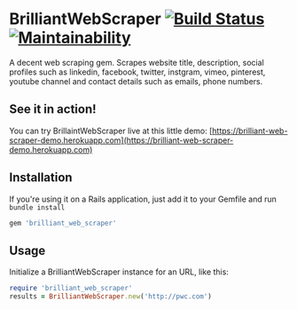 # BrilliantWebScraper [![Build Status](https://api.travis-ci.com/bkotu6717/brilliant_web_scraper.svg)](https://travis-ci.com/bkotu6717/brilliant_web_scraper)[![Maintainability](https://api.codeclimate.com/v1/badges/15a8a6e117f11bd94376/maintainability)](https://codeclimate.com/github/bkotu6717/brilliant_web_scraper/maintainability)

A decent web scraping gem. Scrapes website title, description, social profiles such as linkedin, facebook, twitter, instgram, vimeo, pinterest, youtube channel and contact details such as emails, phone numbers.


## See it in action!

You can try BrillaintWebScraper live at this little demo: [https://brilliant-web-scraper-demo.herokuapp.com](https://brilliant-web-scraper-demo.herokuapp.com)

## Installation


If you're using it on a Rails application, just add it to your Gemfile and run `bundle install`

```ruby
gem 'brilliant_web_scraper'
```

## Usage

Initialize a BrilliantWebScraper instance for an URL, like this:

```ruby
require 'brilliant_web_scraper'
results = BrilliantWebScraper.new('http://pwc.com')
```
